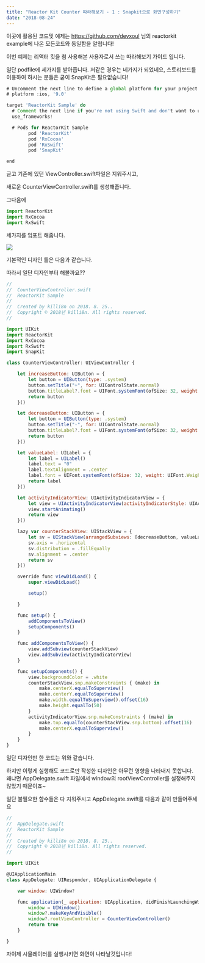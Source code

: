 ```yaml
---
title: "Reactor Kit Counter 따라해보기 - 1 : Snapkit으로 화면구성하기"
date: "2018-08-24"
---
```


이곳에 활용된 코드및 예제는 https://github.com/devxoul 님의 reactorkit example에 나온 모든코드와 동일함을 알립니다!

이번 예제는 리액터 킷을 첨 사용해본 사용자로서 쓰는 따라해보기 가이드 입니다.

일단 podfile에 세가지를 받아줍니다. 저같은 경우는 네가지가 되었네요, 스토리보드를 이용하여 하시는 분들은 굳이 SnapKit은 필요없습니다!

```javascript
# Uncomment the next line to define a global platform for your project
# platform :ios, '9.0'

target 'ReactorKit Sample' do
  # Comment the next line if you're not using Swift and don't want to use dynamic frameworks
  use_frameworks!

  # Pods for ReactorKit Sample
        pod 'ReactorKit'
        pod 'RxCocoa'
        pod 'RxSwift'
        pod 'SnapKit'

end
```

글고 기존에 있던 ViewController.swift파일은 지워주시고,

새로운 CounterViewController.swift를 생성해줍니다.

그다음에

```javascript
import ReactorKit
import RxCocoa
import RxSwift
```

세가지를 임포트 해줍니다.

![](https://user-images.githubusercontent.com/931655/30179038-0ba51cdc-93d9-11e7-95e4-9fb3000c6c3f.png)

기본적인 디자인 틀은 다음과 같습니다.

따라서 일단 디자인부터 해볼까요??

```javascript
//
//  CounterViewController.swift
//  ReactorKit Sample
//
//  Created by killi8n on 2018. 8. 25..
//  Copyright © 2018년 killi8n. All rights reserved.
//

import UIKit
import ReactorKit
import RxCocoa
import RxSwift
import SnapKit

class CounterViewController: UIViewController {

    let increaseButton: UIButton = {
        let button = UIButton(type: .system)
        button.setTitle("+", for: UIControlState.normal)
        button.titleLabel?.font = UIFont.systemFont(ofSize: 32, weight: UIFont.Weight.semibold)
        return button
    }()

    let decreaseButton: UIButton = {
        let button = UIButton(type: .system)
        button.setTitle("-", for: UIControlState.normal)
        button.titleLabel?.font = UIFont.systemFont(ofSize: 32, weight: UIFont.Weight.semibold)
        return button
    }()

    let valueLabel: UILabel = {
        let label = UILabel()
        label.text = "0"
        label.textAlignment = .center
        label.font = UIFont.systemFont(ofSize: 32, weight: UIFont.Weight.semibold)
        return label
    }()

    let activityIndicatorView: UIActivityIndicatorView = {
        let view = UIActivityIndicatorView(activityIndicatorStyle: UIActivityIndicatorViewStyle.gray)
        view.startAnimating()
        return view
    }()

    lazy var counterStackView: UIStackView = {
        let sv = UIStackView(arrangedSubviews: [decreaseButton, valueLabel, increaseButton])
        sv.axis = .horizontal
        sv.distribution = .fillEqually
        sv.alignment = .center
        return sv
    }()

    override func viewDidLoad() {
        super.viewDidLoad()

        setup()

    }

    func setup() {
        addComponentsToView()
        setupComponents()
    }

    func addComponentsToView() {
        view.addSubview(counterStackView)
        view.addSubview(activityIndicatorView)
    }

    func setupComponents() {
        view.backgroundColor = .white
        counterStackView.snp.makeConstraints { (make) in
            make.centerX.equalToSuperview()
            make.centerY.equalToSuperview()
            make.width.equalToSuperview().offset(16)
            make.height.equalTo(50)
        }
        activityIndicatorView.snp.makeConstraints { (make) in
            make.top.equalTo(counterStackView.snp.bottom).offset(16)
            make.centerX.equalToSuperview()
        }
    }
}

```

일단 디자인만 한 코드는 위와 같습니다.

하지만 이렇게 실행해도 코드로만 작성한 디자인은 아무런 영향을 나타내지 못합니다. 왜냐면 AppDelegate.swift 파일에서 window의 rootViewController를 설정해주지 않았기 때문이죠~

일단 불필요한 함수들은 다 지워주시고 AppDelegate.swift를 다음과 같이 만들어주세요

```javascript
//
//  AppDelegate.swift
//  ReactorKit Sample
//
//  Created by killi8n on 2018. 8. 25..
//  Copyright © 2018년 killi8n. All rights reserved.
//

import UIKit

@UIApplicationMain
class AppDelegate: UIResponder, UIApplicationDelegate {

    var window: UIWindow?

    func application(_ application: UIApplication, didFinishLaunchingWithOptions launchOptions: [UIApplicationLaunchOptionsKey: Any]?) -> Bool {
        window = UIWindow()
        window?.makeKeyAndVisible()
        window?.rootViewController = CounterViewController()
        return true
    }

}


```

자이제 시뮬레이터를 실행시키면 화면이 나타날것입니다!
